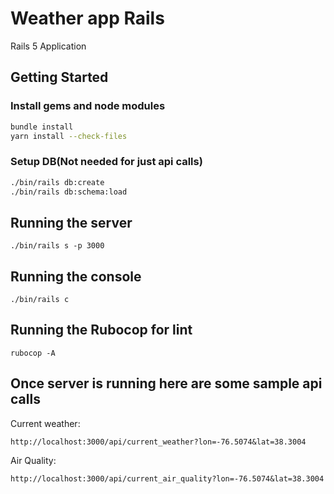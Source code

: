 # Weather app Rails
Rails 5 Application

Getting Started
---------------

### Install gems and node modules
```zsh
bundle install
yarn install --check-files
```

### Setup DB(Not needed for just api calls)
```zsh
./bin/rails db:create
./bin/rails db:schema:load
```

Running the server
------------------
```
./bin/rails s -p 3000
```

Running the console
------------------
```
./bin/rails c
```

Running the Rubocop for lint
------------------
```
rubocop -A
```

Once server is running here are some sample api calls
------------------
Current weather:
```
http://localhost:3000/api/current_weather?lon=-76.5074&lat=38.3004
```

Air Quality:
```
http://localhost:3000/api/current_air_quality?lon=-76.5074&lat=38.3004
```
